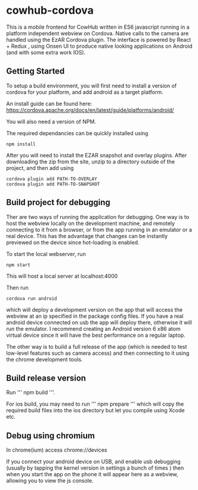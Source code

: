 # cowhub-cordova

This is a mobile frontend for CowHub written in ES6 javascript running in a platform independent webview on Cordova.
Native calls to the camera are handled using the EzAR Cordova plugin. The interface is powered by React + Redux , using
Onsen UI to produce native looking applications on Android (and with some extra work IOS).

## Getting Started

To setup a build environment, you will first need to install a version of cordova for your platform, 
and add android as a target platform.

An install guide can be found here: https://cordova.apache.org/docs/en/latest/guide/platforms/android/

You will also need a version of NPM.

The required dependancies can be quickly installed using 
```
npm install

```

After you will need to install the EZAR snapshot and overlay plugins.
After downloading the zip from the site, unzip to a directory outside of the project,
and then add using 
```
cordova plugin add PATH-TO-OVERLAY
cordova plugin add PATH-TO-SNAPSHOT
```

## Build project for debugging

Ther are two ways of running the application for debugging. One way is to host the webview locally on the development
machine, and remotely connecting to it from a browser, or from the app running in an emulator or a real device. This has the advantage that changes can be instantly previewed on the device since hot-loading is enabled.

To start the local webserver, run 

```
npm start
```

This will host a local server at localhost:4000

Then run 

```
cordova run android
```

which will deploy a development version on the app that will access the webview at an ip specified in the package config files. If you have a real android device connected on usb the app will deploy there, otherwise it will run the emulator.
I recommend creating an Android version 6 x86 atom virtual device since it will have the best performance on a regular laptop.

The other way is to build a full release of the app (which is needed to test low-level features such as camera access) and then connecting to it using the chrome development tools.

## Build release version

Run
'''
npm build
'''.

For ios build, you may need to run 
'''
npm prepare
'''
which will copy the required build files into the ios directory but let you compile using Xcode etc.


## Debug using chromium

In chrome(ium) access chrome://devices

If you connect your android device on USB, and enable usb debugging (usually by tapping the kernel version in settings a bunch of times ) then when you start the app on the phone it will appear here as a webview, allowing you to view the js console.





